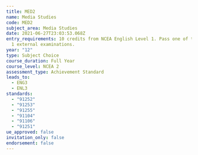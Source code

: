 ```yaml
---
title: MED2
name: Media Studies
code: MED2
subject_area: Media Studies
date: 2021-06-27T23:03:53.068Z
entry_requirements: 10 credits from NCEA English Level 1. Pass one of the Level
  1 external examinations.
year: "12"
type: Subject Choice
course_duration: Full Year
course_level: NCEA 2
assessment_type: Achievement Standard
leads_to:
  - ENG3
  - ENL3
standards:
  - "91252"
  - "91253"
  - "91255"
  - "91104"
  - "91106"
  - "91251"
ue_approved: false
invitation_only: false
endorsement: false
---
```

